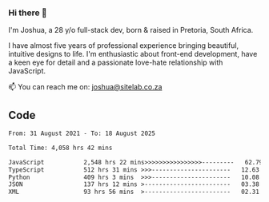 ### Hi there 👋

I'm Joshua, a 28 y/o full-stack dev, born & raised in Pretoria, South Africa. 

I have almost five years of professional experience bringing beautiful, intuitive designs to life. I'm enthusiastic about front-end development, have a keen eye for detail and a passionate love-hate relationship with JavaScript.

📫 You can reach me on: joshua@sitelab.co.za

## **Code**

<!--START_SECTION:waka-->

```txt
From: 31 August 2021 - To: 18 August 2025

Total Time: 4,058 hrs 42 mins

JavaScript           2,548 hrs 22 mins>>>>>>>>>>>>>>>>---------   62.79 %
TypeScript           512 hrs 31 mins >>>----------------------   12.63 %
Python               409 hrs 3 mins  >>>----------------------   10.08 %
JSON                 137 hrs 12 mins >------------------------   03.38 %
XML                  93 hrs 56 mins  >------------------------   02.31 %
```

<!--END_SECTION:waka-->
